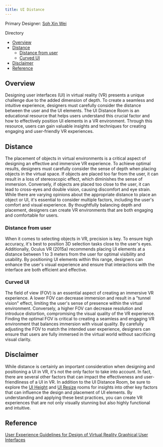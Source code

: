 ```yaml
---
title: UI Distance
---
```


Primary Designer: [Soh Xin Wei](https://github.com/xiinweii98)

Directory
- [Overview](#overview)
- [Distance](#distance)
  - [Distance from user](#distance-from-user)
  - [Curved UI](#curved-ui)
- [Disclaimer](#disclaimer)
- [Reference](#reference)

## Overview
Designing user interfaces (UI) in virtual reality (VR) presents a unique challenge due to the added dimension of depth. To create a seamless and intuitive experience, designers must carefully consider the distance between the user and the UI elements. The UI Distance Room is an educational resource that helps users understand this crucial factor and how to effectively position UI elements in a VR environment. Through this resource, users can gain valuable insights and techniques for creating engaging and user-friendly VR experiences.

## Distance
The placement of objects in virtual environments is a critical aspect of designing an effective and immersive VR experience. To achieve optimal results, designers must carefully consider the sense of depth when placing objects in the virtual space. If objects are placed too far from the user, it can result in a loss of stereoscopic effect, which diminishes the sense of immersion. Conversely, if objects are placed too close to the user, it can lead to cross-eyes and double vision, causing discomfort and eye strain. While there are varying opinions about the appropriate distance to place an object or UI, it's essential to consider multiple factors, including the user's comfort and visual experience. By thoughtfully balancing depth and placement, designers can create VR environments that are both engaging and comfortable for users. 

### Distance from user
When it comes to selecting objects in VR, precision is key. To ensure high accuracy, it's best to position 3D selection tasks close to the user's eyes. Additionally, Oculus VR (2015a) recommends placing UI elements at a distance between 1 to 3 meters from the user for optimal visibility and usability. By positioning UI elements within this range, designers can enhance the user's visual experience and ensure that interactions with the interface are both efficient and effective.

### Curved UI
The field of view (FOV) is an essential aspect of creating an immersive VR experience. A lower FOV can decrease immersion and result in a "tunnel vision" effect, limiting the user's sense of presence within the virtual environment. Conversely, a higher FOV can decrease resolution and introduce distortion, compromising the visual quality of the VR experience. Finding the optimal FOV is critical to creating a seamless and engaging VR environment that balances immersion with visual quality. By carefully adjusting the FOV to match the intended user experience, designers can ensure that users are fully immersed in the virtual world without sacrificing visual clarity.

## Disclaimer
While distance is certainly an important consideration when designing and positioning a UI in VR, it's not the only factor to take into account. In fact, there are several other factors that can impact the effectiveness and user-friendliness of a UI in VR. In addition to the UI Distance Room, be sure to explore the [UI Height](../4_UIHeight/height.md) and [UI Resize](../5_UIResize/resize.md) rooms for insights into other key factors that can influence the design and placement of UI elements. By understanding and applying these best practices, you can create VR experiences that are not only visually stunning but also highly functional and intuitive.

## Reference
[User Experience Guidelines for Design of Virtual Reality Graphical User Interfaces](http://www.diva-portal.org/smash/get/diva2:939381/FULLTEXT01.pdf)

